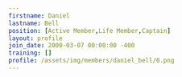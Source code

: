 ```yaml
---
firstname: Daniel
lastname: Bell
position: [Active Member,Life Member,Captain]
layout: profile
join_date: 2000-03-07 00:00:00 -400
training: []
profile: /assets/img/members/daniel_bell/0.png
---
```

